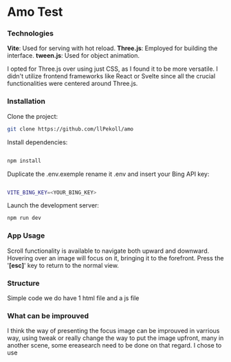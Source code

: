 # Amo Test

### Technologies

**Vite**: Used for serving with hot reload.
**Three.js**: Employed for building the interface.
**tween.js**: Used for object animation.

I opted for Three.js over using just CSS, as I found it to be more versatile. I didn't utilize frontend frameworks like React or Svelte since all the crucial functionalities were centered around Three.js.

### Installation
Clone the project:

```bash
git clone https://github.com/llPekoll/amo
```
Install dependencies:

```bash

npm install
```
Duplicate the .env.exemple rename it .env and insert your Bing API key:

```bash

VITE_BING_KEY=<YOUR_BING_KEY>
```
Launch the development server:

```bash
npm run dev
```
### App Usage
Scroll functionality is available to navigate both upward and downward.
Hovering over an image will focus on it, bringing it to the forefront.
Press the '**[esc]**' key to return to the normal view.


### Structure
Simple code we do have 1 html file and a js file


### What can be improuved
I think the way of presenting the focus image can be improuved in varrious way, using tweak or really change the way to put the image upfront, many in another scene, some ereasearch need to be done on that regard.
I chose to use
